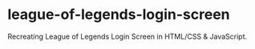 # league-of-legends-login-screen
Recreating League of Legends Login Screen in HTML/CSS &amp; JavaScript.
